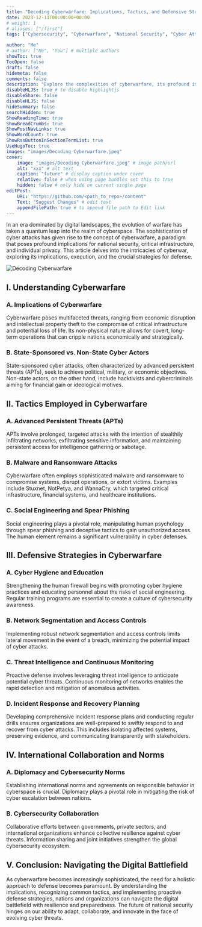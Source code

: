```yaml
---
title: "Decoding Cyberwarfare: Implications, Tactics, and Defensive Strategies"
date: 2023-12-11T00:00:00+00:00
# weight: 1
# aliases: ["/first"]
tags: ["Cybersecurity", "Cyberwarfare", "National Security", "Cyber Attacks", "Critical Infrastructure", "Advanced Persistent Threats (APTs)", "Malware", "Ransomware", "Social Engineering", "Cyber Defense", "Cyber Hygiene", "Threat Intelligence", "Incident Response", "International Collaboration", "Cyber Threats"]

author: "Me"
# author: ["Me", "You"] # multiple authors
showToc: true
TocOpen: false
draft: false
hidemeta: false
comments: false
description: "Explore the complexities of cyberwarfare, its profound impact on national security and infrastructure, and essential strategies for defense. Dive into the tactics employed and discover how nations can navigate this digital battlefield."
disableHLJS: true # to disable highlightjs
disableShare: false
disableHLJS: false
hideSummary: false
searchHidden: true
ShowReadingTime: true
ShowBreadCrumbs: true
ShowPostNavLinks: true
ShowWordCount: true
ShowRssButtonInSectionTermList: true
UseHugoToc: true
images: "images/Decoding Cyberwarfare.jpeg"
cover:
    image: "images/Decoding Cyberwarfare.jpeg" # image path/url
    alt: "xxx" # alt text
    caption: "future" # display caption under cover
    relative: false # when using page bundles set this to true
    hidden: false # only hide on current single page
editPost:
    URL: "https://github.com/<path_to_repo>/content"
    Text: "Suggest Changes" # edit text
    appendFilePath: true # to append file path to Edit link
---
```


In an era dominated by digital landscapes, the evolution of warfare has taken a quantum leap into the realm of cyberspace. The sophistication of cyber attacks has given rise to the concept of cyberwarfare, a paradigm that poses profound implications for national security, critical infrastructure, and individual privacy. This article delves into the intricacies of cyberwar, exploring its implications, execution, and the crucial strategies for defense.

![Decoding Cyberwarfare](/images/decoding-cyberwarfare.jpeg)

## I. Understanding Cyberwarfare

### A. Implications of Cyberwarfare
Cyberwarfare poses multifaceted threats, ranging from economic disruption and intellectual property theft to the compromise of critical infrastructure and potential loss of life. Its non-physical nature allows for covert, long-term operations that can cripple nations economically and strategically.

### B. State-Sponsored vs. Non-State Cyber Actors
State-sponsored cyber attacks, often characterized by advanced persistent threats (APTs), seek to achieve political, military, or economic objectives. Non-state actors, on the other hand, include hacktivists and cybercriminals aiming for financial gain or ideological motives.

## II. Tactics Employed in Cyberwarfare

### A. Advanced Persistent Threats (APTs)
APTs involve prolonged, targeted attacks with the intention of stealthily infiltrating networks, exfiltrating sensitive information, and maintaining persistent access for intelligence gathering or sabotage.

### B. Malware and Ransomware Attacks
Cyberwarfare often employs sophisticated malware and ransomware to compromise systems, disrupt operations, or extort victims. Examples include Stuxnet, NotPetya, and WannaCry, which targeted critical infrastructure, financial systems, and healthcare institutions.

### C. Social Engineering and Spear Phishing
Social engineering plays a pivotal role, manipulating human psychology through spear phishing and deceptive tactics to gain unauthorized access. The human element remains a significant vulnerability in cyber defenses.

## III. Defensive Strategies in Cyberwarfare

### A. Cyber Hygiene and Education
Strengthening the human firewall begins with promoting cyber hygiene practices and educating personnel about the risks of social engineering. Regular training programs are essential to create a culture of cybersecurity awareness.

### B. Network Segmentation and Access Controls
Implementing robust network segmentation and access controls limits lateral movement in the event of a breach, minimizing the potential impact of cyber attacks.

### C. Threat Intelligence and Continuous Monitoring
Proactive defense involves leveraging threat intelligence to anticipate potential cyber threats. Continuous monitoring of networks enables the rapid detection and mitigation of anomalous activities.

### D. Incident Response and Recovery Planning
Developing comprehensive incident response plans and conducting regular drills ensures organizations are well-prepared to swiftly respond to and recover from cyber attacks. This includes isolating affected systems, preserving evidence, and communicating transparently with stakeholders.

## IV. International Collaboration and Norms

### A. Diplomacy and Cybersecurity Norms
Establishing international norms and agreements on responsible behavior in cyberspace is crucial. Diplomacy plays a pivotal role in mitigating the risk of cyber escalation between nations.

### B. Cybersecurity Collaboration
Collaborative efforts between governments, private sectors, and international organizations enhance collective resilience against cyber threats. Information sharing and joint initiatives strengthen the global cybersecurity ecosystem.

## V. Conclusion: Navigating the Digital Battlefield
As cyberwarfare becomes increasingly sophisticated, the need for a holistic approach to defense becomes paramount. By understanding the implications, recognizing common tactics, and implementing proactive defense strategies, nations and organizations can navigate the digital battlefield with resilience and preparedness. The future of national security hinges on our ability to adapt, collaborate, and innovate in the face of evolving cyber threats.
